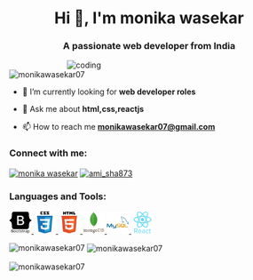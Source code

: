<h1 align="center">Hi 👋, I'm monika wasekar</h1>
<h3 align="center">A passionate web developer from India</h3>

<img align="right" alt="coding" width="400px" src="https://assets-v2.lottiefiles.com/a/f75ac2f2-116a-11ee-aa38-a35154041321/UTSEH078Aw.gif">

<p align="left"> <img src="https://komarev.com/ghpvc/?username=monikawasekar07&label=Profile%20views&color=0e75b6&style=flat" alt="monikawasekar07" /> </p>

- 🌱 I’m currently looking for  **web developer roles**

- 💬 Ask me about **html,css,reactjs**

- 📫 How to reach me **monikawasekar07@gmail.com**

<h3 align="left">Connect with me:</h3>
<p align="left">
<a href="https://linkedin.com/in/monika wasekar" target="blank"><img align="center" src="https://raw.githubusercontent.com/rahuldkjain/github-profile-readme-generator/master/src/images/icons/Social/linked-in-alt.svg" alt="monika wasekar" height="30" width="40" /></a>
<a href="https://instagram.com/ami_sha873" target="blank"><img align="center" src="https://raw.githubusercontent.com/rahuldkjain/github-profile-readme-generator/master/src/images/icons/Social/instagram.svg" alt="ami_sha873" height="30" width="40" /></a>
</p>

<h3 align="left">Languages and Tools:</h3>
<p align="left"> <a href="https://getbootstrap.com" target="_blank" rel="noreferrer"> <img src="https://raw.githubusercontent.com/devicons/devicon/master/icons/bootstrap/bootstrap-plain-wordmark.svg" alt="bootstrap" width="40" height="40"/> </a> <a href="https://www.w3schools.com/css/" target="_blank" rel="noreferrer"> <img src="https://raw.githubusercontent.com/devicons/devicon/master/icons/css3/css3-original-wordmark.svg" alt="css3" width="40" height="40"/> </a> <a href="https://www.w3.org/html/" target="_blank" rel="noreferrer"> <img src="https://raw.githubusercontent.com/devicons/devicon/master/icons/html5/html5-original-wordmark.svg" alt="html5" width="40" height="40"/> </a> <a href="https://www.mongodb.com/" target="_blank" rel="noreferrer"> <img src="https://raw.githubusercontent.com/devicons/devicon/master/icons/mongodb/mongodb-original-wordmark.svg" alt="mongodb" width="40" height="40"/> </a> <a href="https://www.mysql.com/" target="_blank" rel="noreferrer"> <img src="https://raw.githubusercontent.com/devicons/devicon/master/icons/mysql/mysql-original-wordmark.svg" alt="mysql" width="40" height="40"/> </a> <a href="https://reactjs.org/" target="_blank" rel="noreferrer"> <img src="https://raw.githubusercontent.com/devicons/devicon/master/icons/react/react-original-wordmark.svg" alt="react" width="40" height="40"/> </a> </p>

<p><img align="left" src="https://github-readme-stats.vercel.app/api/top-langs?username=monikawasekar07&show_icons=true&locale=en&layout=compact" alt="monikawasekar07" /></p>

<p>&nbsp;<img align="center" src="https://github-readme-stats.vercel.app/api?username=monikawasekar07&show_icons=true&locale=en" alt="monikawasekar07" /></p>

<p><img align="center" src="https://github-readme-streak-stats.herokuapp.com/?user=monikawasekar07&" alt="monikawasekar07" /></p>
